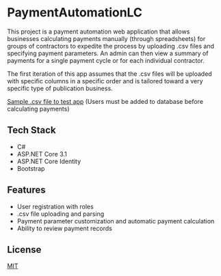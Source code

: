 # PaymentAutomationLC

This project is a payment automation web application that allows businesses calculating payments manually (through spreadsheets) for groups of contractors to expedite the process by uploading .csv files and specifying payment parameters. An admin can then view a summary of payments for a single payment cycle or for each individual contractor.

The first iteration of this app assumes that the .csv files will be uploaded with specific columns in a specific order and is tailored toward a very specific type of publication business.

[Sample .csv file to test app](https://github.com/robin-j9/PaymentAutomationLC/blob/master/dummyData%20for%20PaymentAutomationLC.csv)
(Users must be added to database before calculating payments)

## Tech Stack

* C#
* ASP.NET Core 3.1
* ASP.NET Core Identity
* Bootstrap

## Features

* User registration with roles
* .csv file uploading and parsing
* Payment parameter customization and automatic payment calculation
* Ability to review payment records

## License

[MIT](https://spdx.org/licenses/MIT.html)
